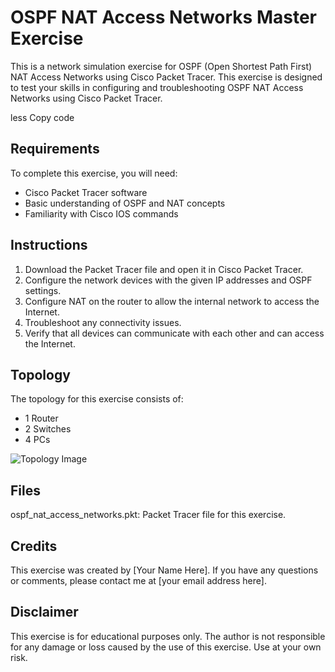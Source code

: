 <html>
<head>
	<title>OSPF NAT Access Networks Master Exercise</title>
</head>
<body>
	<h1>OSPF NAT Access Networks Master Exercise</h1>
	<p>This is a network simulation exercise for OSPF (Open Shortest Path First) NAT Access Networks using Cisco Packet Tracer. This exercise is designed to test your skills in configuring and troubleshooting OSPF NAT Access Networks using Cisco Packet Tracer.</p>
less
Copy code
<h2>Requirements</h2>
<p>To complete this exercise, you will need:</p>
<ul>
	<li>Cisco Packet Tracer software</li>
	<li>Basic understanding of OSPF and NAT concepts</li>
	<li>Familiarity with Cisco IOS commands</li>
</ul>

<h2>Instructions</h2>
<ol>
	<li>Download the Packet Tracer file and open it in Cisco Packet Tracer.</li>
	<li>Configure the network devices with the given IP addresses and OSPF settings.</li>
	<li>Configure NAT on the router to allow the internal network to access the Internet.</li>
	<li>Troubleshoot any connectivity issues.</li>
	<li>Verify that all devices can communicate with each other and can access the Internet.</li>
</ol>

<h2>Topology</h2>
<p>The topology for this exercise consists of:</p>
<ul>
	<li>1 Router</li>
	<li>2 Switches</li>
	<li>4 PCs</li>
</ul>
<img src="topology.png" alt="Topology Image">

<h2>Files</h2>
<p>ospf_nat_access_networks.pkt: Packet Tracer file for this exercise.</p>

<h2>Credits</h2>
<p>This exercise was created by [Your Name Here]. If you have any questions or comments, please contact me at [your email address here].</p>

<h2>Disclaimer</h2>
<p>This exercise is for educational purposes only. The author is not responsible for any damage or loss caused by the use of this exercise. Use at your own risk.</p>
</body>
</html>
